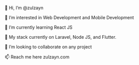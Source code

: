 👋 Hi, I’m @zulzayn

👀 I’m interested in Web Development and Mobile Development

🌱 I’m currently learning React JS

🌱 My stack currently on Laravel, Node JS, and Flutter. 

💞️ I’m looking to collaborate on any project

📫 Reach me here zulzayn.com

<!---
zulzayn/zulzayn is a ✨ special ✨ repository because its `README.md` (this file) appears on your GitHub profile.
You can click the Preview link to take a look at your changes.
--->
